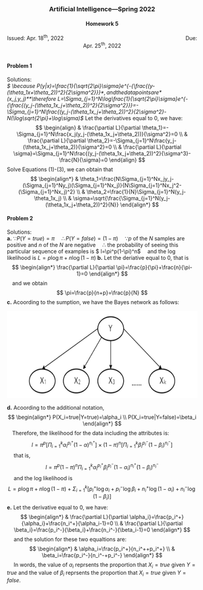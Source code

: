 ### <center> **Artificial Intelligence—Spring 2022** </center>  ##  
#### <center> Homework 5 </center> ####
<center>Issued: Apr. 18<sup>th</sup>, 2022 &ensp;&ensp;&ensp;&ensp;&ensp;&ensp;&ensp;&ensp;&ensp;&ensp;&ensp;&ensp;&ensp;&ensp;&ensp;&ensp;&ensp;&ensp;&ensp;&ensp;&ensp;&ensp;&ensp;&ensp;&ensp;&ensp;&ensp;&ensp;&ensp;&ensp;&ensp;&ensp;&ensp;&ensp;&ensp;&ensp;&ensp;&ensp;&ensp;&ensp;&ensp;&ensp;&ensp;&ensp;&ensp; Due: Apr. 25<sup>th</sup>, 2022</center>  
<br>

#### Problem 1 
Solutions:  
*$ \because P(y|x)=\frac{1}{\sqrt{2\pi}\sigma}e^{-{\frac{(y-(\theta_1x+\theta_2))^2}{2\sigma^2}}}$*, and the data points are *$(x_j,y_j)$*
*$\therefore L=\Sigma_{j=1}^N\log\frac{1}{\sqrt{2\pi}\sigma}e^{-{\frac{(y_j-(\theta_1x_j+\theta_2))^2}{2\sigma^2}}}=-\Sigma_{j=1}^N\frac{(y_j-(\theta_1x_j+\theta_2))^2}{2\sigma^2}-N(\log\sqrt{2\pi}+\log\sigma)$*
Let the derivatives equal to 0, we have:
$$
\begin{align}
 & \frac{\partial L}{\partial \theta_1}=-\Sigma_{j=1}^N\frac{x_j(y_j-(\theta_1x_j+\theta_2))}{\sigma^2}=0 \\
 & \frac{\partial L}{\partial \theta_2}=-\Sigma_{j=1}^N\frac{y_j-(\theta_1x_j+\theta_2)}{\sigma^2}=0 \\
 & \frac{\partial L}{\partial \sigma}=\Sigma_{j=1}^N\frac{(y_j-(\theta_1x_j+\theta_2))^2}{\sigma^3}-\frac{N}{\sigma}=0
\end{align}
$$ Solve Equations (1)-(3), we can obtain that 
$$
\begin{align*}
 & \theta_1=\frac{N\Sigma_{j=1}^Nx_jy_j-(\Sigma_{j=1}^Ny_j)(\Sigma_{j=1}^Nx_j)}{N\Sigma_{j=1}^Nx_j^2-(\Sigma_{j=1}^Nx_j)^2} \\
 & \theta_2=\frac{1}{N}\Sigma_{j=1}^N(y_j-\theta_1x_j) \\
 & \sigma=\sqrt{\frac{\Sigma_{j=1}^N(y_j-(\theta_1x_j+\theta_2))^2}{N}}
\end{align*}
$$

#### Problem 2 
Solutions:  
**a.** $\because P(Y=true)=\pi$ 
&ensp;&ensp;$\therefore P(Y=false)=(1-\pi)$
&ensp;&ensp;$\because p$ of the $N$ samples are positive and $n$ of the $N$ are negative
&ensp;&ensp;$\therefore$ the probability of seeing this particular sequence of examples is $ l=\pi^p(1-\pi)^n$
&ensp;&ensp;and the log likelihood is $L=p\log\pi+n\log(1-\pi)$
**b.** Let the deriative equal to 0, that is
$$
\begin{align*}
\frac{\partial L}{\partial \pi}=\frac{p}{\pi}+\frac{n}{\pi-1}=0
\end{align*}
$$ &ensp;&ensp;and we obtain
$$ \pi=\frac{p}{n+p}=\frac{p}{N} $$ **c.** Acoording to the sumption, we have the Bayes network as follows:
<center><img src="./P2.png" height = "230" alt="Bayes"/></center>

**d.** Acoording to the additional notation,
$$
\begin{align*}
P(X_i=true|Y=true)=\alpha_i \\
P(X_i=true|Y=false)=\beta_i
\end{align*}
$$ &ensp;&ensp;Therefore, the likelihood for the data including the attributes is:
$$l=\pi^p[\Pi_{i=1}^k\alpha_i^{p_i^+}(1-\alpha)^{n_i^+}]\times(1-\pi)^n[\Pi_{i=1}^k\beta_i^{p_i^-}(1-\beta_i)^{n_i^-}]$$ &ensp;&ensp; that is,
$$l=\pi^p(1-\pi)^n\Pi_{i=1}^k\alpha_i^{p_i^+}\beta_i^{p_i^-}(1-\alpha_i)^{n_i^+}(1-\beta_i)^{n_i^-}$$ &ensp;&ensp; and the log likelihood is 
$$L=p\log\pi+n\log(1-\pi)+\Sigma_{i=1}^k[p_i^+\log\alpha_i+p_i^-\log\beta_i+n_i^+\log(1-\alpha_i)+n_i^-\log(1-\beta_i)]$$
**e.** Let the derivative equal to 0, we have:
$$
\begin{align*}
& \frac{\partial L}{\partial \alpha_i}=\frac{p_i^+}{\alpha_i}+\frac{n_i^+}{\alpha_i-1}=0 \\
& \frac{\partial L}{\partial \beta_i}=\frac{p_i^-}{\beta_i}+\frac{n_i^-}{\beta_i-1}=0
\end{align*}
$$ &ensp;&ensp; and the solution for these two equaltions are:
$$
\begin{align*}
& \alpha_i=\frac{p_i^+}{n_i^++p_i^+} \\
& \beta_i=\frac{p_i^-}{n_i^-+p_i^-}
\end{align*}
$$ &ensp;&ensp; In words, the value of $\alpha_i$ reprsents the proportion that $X_i=true$ given $Y=true$ and the value of $\beta_i$ reprsents the proportion that $X_i=true$ given $Y=false$.